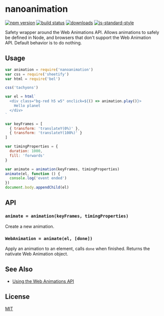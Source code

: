 # nanoanimation
[![npm version][2]][3] [![build status][4]][5]
[![downloads][8]][9] [![js-standard-style][10]][11]

Safety wrapper around the Web Animations API. Allows animations to safely be
defined in Node, and browsers that don't support the Web Animation API. Default
behavior is to do nothing.

## Usage
```js
var animation = require('nanoanimation')
var css = require('sheetify')
var html = require('bel')

css('tachyons')

var el = html`
  <div class="bg-red h5 w5" onclick=${() => animation.play()}>
    Hello planet
  </div>
`

var keyFrames = [
  { transform: 'translateY(0%)' },
  { transform: 'translateY(100%)' }
]

var timingProperties = {
  duration: 1000,
  fill: 'forwards'
}

var animate = animation(keyFrames, timingProperties)
animate(el, function () {
  console.log('event ended')
})
document.body.appendChild(el)
```

## API
### `animate = animation(keyFrames, timingProperties)`
Create a new animation.

### `WebAnimation = animate(el, [done])`
Apply an animation to an element, calls `done` when finished. Returns the
nativate Web Animation object.

## See Also
- [Using the Web Animations API](https://developer.mozilla.org/en-US/docs/Web/API/Web_Animations_API/Using_the_Web_Animations_API)

## License
[MIT](https://tldrlegal.com/license/mit-license)

[0]: https://img.shields.io/badge/stability-experimental-orange.svg?style=flat-square
[1]: https://nodejs.org/api/documentation.html#documentation_stability_index
[2]: https://img.shields.io/npm/v/nanoanimation.svg?style=flat-square
[3]: https://npmjs.org/package/nanoanimation
[4]: https://img.shields.io/travis/yoshuawuyts/nanoanimation/master.svg?style=flat-square
[5]: https://travis-ci.org/yoshuawuyts/nanoanimation
[6]: https://img.shields.io/codecov/c/github/yoshuawuyts/nanoanimation/master.svg?style=flat-square
[7]: https://codecov.io/github/yoshuawuyts/nanoanimation
[8]: http://img.shields.io/npm/dm/nanoanimation.svg?style=flat-square
[9]: https://npmjs.org/package/nanoanimation
[10]: https://img.shields.io/badge/code%20style-standard-brightgreen.svg?style=flat-square
[11]: https://github.com/feross/standard
